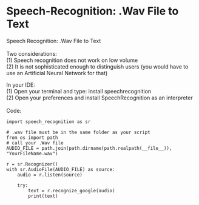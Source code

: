 # Speech-Recognition: .Wav File to Text
Speech Recognition: .Wav File to Text <br>
<br>
Two considerations:<br>
(1) Speech recognition does not work on low volume<br>
(2) It is not sophisticated enough to distinguish users (you would have to use an Artificial Neural Network for that)<br>

In your IDE:<br>
(1) Open your terminal and type: install speechrecognition<br>
(2) Open your preferences and install SpeechRecognition as an interpreter<br>
<br>
Code:


    import speech_recognition as sr
    
    # .wav file must be in the same folder as your script
    from os import path
    # call your .Wav file 
    AUDIO_FILE = path.join(path.dirname(path.realpath(__file__)), "YourFileName.wav")

    r = sr.Recognizer()
    with sr.AudioFile(AUDIO_FILE) as source:
        audio = r.listen(source)

        try:
            text = r.recognize_google(audio)
            print(text)
